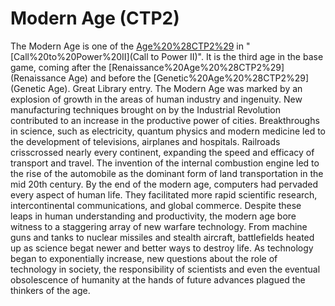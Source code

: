 # Modern Age (CTP2)

The Modern Age is one of the [Age%20%28CTP2%29](ages) in "[Call%20to%20Power%20II](Call to Power II)". It is the third age in the base game, coming after the [Renaissance%20Age%20%28CTP2%29](Renaissance Age) and before the [Genetic%20Age%20%28CTP2%29](Genetic Age).
Great Library entry.
The Modern Age was marked by an explosion of growth in the areas of human industry and ingenuity. New manufacturing techniques brought on by the Industrial Revolution contributed to an increase in the productive power of cities. Breakthroughs in science, such as electricity, quantum physics and modern medicine led to the development of televisions, airplanes and hospitals. Railroads crisscrossed nearly every continent, expanding the speed and efficacy of transport and travel. The invention of the internal combustion engine led to the rise of the automobile as the dominant form of land transportation in the mid 20th century. By the end of the modern age, computers had pervaded every aspect of human life. They facilitated more rapid scientific research, intercontinental communications, and global commerce. Despite these leaps in human understanding and productivity, the modern age bore witness to a staggering array of new warfare technology. From machine guns and tanks to nuclear missiles and stealth aircraft, battlefields heated up as science begat newer and better ways to destroy life. As technology began to exponentially increase, new questions about the role of technology in society, the responsibility of scientists and even the eventual obsolescence of humanity at the hands of future advances plagued the thinkers of the age.
